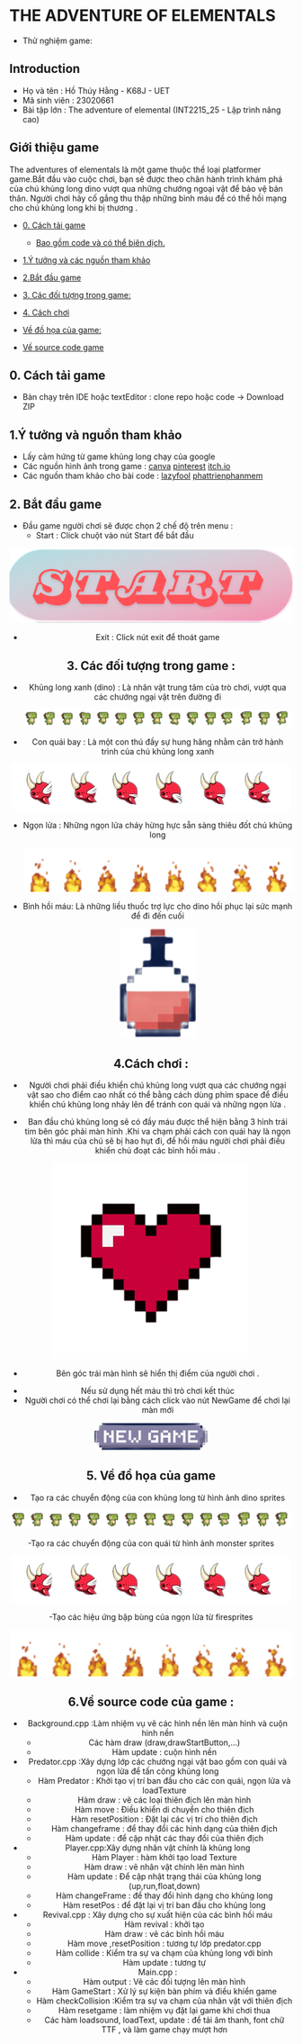 # THE ADVENTURE OF ELEMENTALS

- Thử nghiệm game: []()
## Introduction
- Họ và tên : Hồ Thúy Hằng - K68J - UET
- Mã sinh viên : 23020661
- Bài tập lớn : The adventure of elemental (INT2215_25 - Lập trình nâng cao)



## Giới thiệu game 
   The adventures of elementals là một game thuộc thể loại platformer game.Bắt đầu vào cuộc chơi, bạn sẽ được theo chân hành trình khám phá của chú khủng long dino vượt qua những chướng ngoại vật để bảo vệ bản thân. Người chơi hãy cố gắng thu thập những bình máu để có thể hồi mạng cho chú khủng long khi bị thương .


- [0. Cách tải game](#0-cách-tải-game)
   
    * [Bao gồm code và có thể biên dịch.](#Bao-gồm-code-và-có-thể-biên-dịch)
- [1.Ý tưởng và các nguồn tham khảo](#1-Ý-tưởng-và-các-nguồn-tham-khảo)
- [2.Bắt đầu game](#2Bắt-đầu-game)
- [3. Các đối tượng trong game:](#3-các-đối-tượng-trong-game)
- [4. Cách chơi](#4-cách-chơi)
- [Về đồ họa của game:](#về-đồ-họa-của-game)
- [Về source code game](#về-source-code-game)

## 0. Cách tải game
- Bản chạy trên IDE hoặc textEditor : clone repo hoặc code -> Download ZIP
## 1.Ý tưởng và nguồn tham khảo 
- Lấy cảm hứng từ game khủng long chạy của google
- Các nguồn hình ảnh trong game :
     [canva](https://www.canva.com/)
     [pinterest](https://www.pinterest.com/)
     [itch.io](https://arks.itch.io/dino-characters)
- Các nguồn tham khảo cho bài code :
  [lazyfool](https://lazyfoo.net/tutorials/SDL/?fbclid=IwAR25TXw-judKGo1Y1SolVN8nld7THDLNbfLVc2kQDxNOoCD0kzUAkCblbDQ)
  [phattrienphanmem](https://www.youtube.com/watch?v=q1WzniyeGTU&list=PLR7NDiX0QsfTIEQUeYCfc2MyCquX0ig9V)


## 2. Bắt đầu game
- Đầu game người chơi sẽ được chọn 2 chế độ trên menu :
  + Start : Click chuột vào nút Start để bắt đầu 
 <div style="text-align: center;">

 ![image](startbutton.png)
    
  
   
  + Exit : Click nút exit để thoát game
## 3. Các đối tượng trong game :
- Khủng long xanh (dino) : Là nhân vật trung tâm của trò chơi, vượt qua các chướng ngại vật trên đường đi
  <div style="text-align: center;">
  
     ![image](DinoSprites.png)

 - Con quái bay : Là một con thú đầy sự hung hăng nhằm cản trở hành trình của chú khủng long xanh

  <div style="text-align: center;">
     
   ![mons](predator.png)
   
- Ngọn lửa : Những ngọn lửa cháy hừng hực sẵn sàng thiêu đốt chú khủng long
  <div style="text-align: center;">

  ![fire](fire2.png)
- Bình hồi máu: Là những liều thuốc trợ lực cho dino hồi phục lại sức mạnh để đi đến cuối
  <div style="text-align: center;">

  ![blood](blood.png)
## 4.Cách chơi : 
- Người chơi phải điều khiển chú khủng long vượt qua các chướng ngại vật sao cho điểm cao nhất có thể bằng cách dùng phím space để điều khiển chú khủng long nhảy lên
  để tránh con quái và những ngọn lửa .
 
- Ban đầu chú khủng long sẽ có đầy máu được thể hiện bằng 3 hình trái tim bên góc phải màn hình .Khi va chạm phải cách con quái hay là ngọn lửa thì máu của chú sẽ bị hao hụt
  đi, để hồi máu người chơi phải điều khiển chú đoạt các bình hồi máu .
 <div style="text-align: center;">
    
  ![heart](myheart.png)

- Bên góc trái màn hình sẽ hiển thị điểm của người chơi .
<div style="text-align: center;">
 
  
- Nếu sử dụng hết máu thì trò chơi kết thúc
- Người chơi có thể chơi lại bằng cách click vào nút NewGame để chơi lại màn mới
<div style="text-align: center;">
 
   ![newgame](newgame.png)
  


## 5. Về đồ họa của game 
- Tạo ra các chuyển động của con khủng long từ hình ảnh dino sprites
<div style="text-align: center;">
   
  ![dino](DinoSprites.png)

-Tạo ra các chuyển động của con quái từ hình ảnh monster sprites 
<div style="text-align: center;">
   
  ![monst](predator.png)

-Tạo các hiệu ứng bập bùng của ngọn lửa từ firesprites 
<div style="text-align: center;">
   
![fire](fire2.png)

## 6.Về source code của game :
- Background.cpp :Làm nhiệm vụ vẽ các hình nền lên màn hình và cuộn hình nền 
  + Các hàm draw (draw,drawStartButton,...)
  + Hàm update : cuộn hình nền
- Predator.cpp :Xây dựng lớp các chướng ngại vật bao gồm con quái và ngọn lửa để tấn công khủng long
   + Hàm Predator : Khởi tạo vị trí ban đầu cho các con quái, ngọn lửa và loadTexture
   + Hàm draw : vẽ các loại thiên địch lên màn hình
   + Hàm move : Điều khiển di chuyển cho thiên địch
   + Hàm resetPosition : Đặt lại các vị trí cho thiên địch
   + Hàm changeframe : để thay đổi các hình dạng của thiên địch
   + Hàm update : để cập nhật các thay đổi của thiên địch
 - Player.cpp:Xây dựng nhân vật chính là khủng long 
    + Hàm Player : hàm khởi tạo load Texture
    + Hàm draw : vẽ nhân vật chính lên màn hình
    + Hàm update : Để cập nhật trạng thái của khủng long (up,run,float,down)
    + Hàm changeFrame : để thay đổi hình dạng cho khủng long
    + Hàm resetPos : để đặt lại vị trí ban đầu cho khủng long
  - Revival.cpp : Xây dựng cho sự xuất hiện của các bình hồi máu
      + Hàm revival : khởi tạo
      + Hàm draw : vẽ các bình hồi máu
      + Hàm move ,resetPosition : tương tự lớp predator.cpp
      + Hàm collide : Kiểm tra sự va chạm của khủng long với bình
      + Hàm update : tương tự
- Main.cpp :
  + Hàm output : Vẽ các đối tượng lên màn hình
  + Hàm GameStart : Xử lý sự kiện bàn phím và điều khiển game
  + Hàm checkCollision :Kiểm tra sự va chạm của nhân vật với thiên địch
  + Hàm resetgame : làm nhiệm vụ đặt lại game khi chơi thua
  + Các hàm loadsound, loadText, update : để tải âm thanh, font chữ TTF , và làm game chạy mượt hơn


    

  


